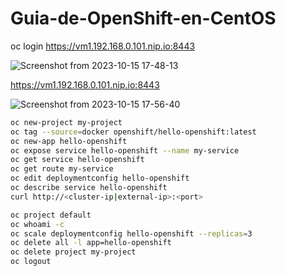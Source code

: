 # Guia-de-OpenShift-en-CentOS

oc login https://vm1.192.168.0.101.nip.io:8443

![Screenshot from 2023-10-15 17-48-13](https://github.com/ogflobal/Guia-de-OpenShift-en-CentOS/assets/74718043/ee875b5f-cf68-472a-a13e-5da18f123a2e)

https://vm1.192.168.0.101.nip.io:8443

![Screenshot from 2023-10-15 17-56-40](https://github.com/ogflobal/Guia-de-OpenShift-en-CentOS/assets/74718043/6ff4a811-6971-48ad-8a75-c318b9ac4f17)

```sh
oc new-project my-project
oc tag --source=docker openshift/hello-openshift:latest
oc new-app hello-openshift
oc expose service hello-openshift --name my-service
oc get service hello-openshift
oc get route my-service
oc edit deploymentconfig hello-openshift
oc describe service hello-openshift
curl http://<cluster-ip|external-ip>:<port>
```

```sh
oc project default
oc whoami -c
oc scale deploymentconfig hello-openshift --replicas=3
oc delete all -l app=hello-openshift
oc delete project my-project
oc logout
```
